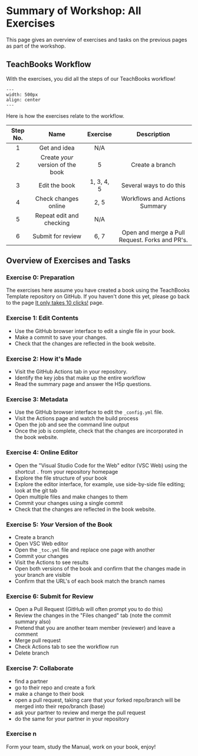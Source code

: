 # Summary of Workshop: All Exercises

This page gives an overview of exercises and tasks on the previous pages as part of the workshop.

## TeachBooks Workflow

With the exercises, you did all the steps of our TeachBooks workflow!

```{figure} ../figures/TeachBooks_flowchart_v04.png
---
width: 500px
align: center
---
```

Here is how the exercises relate to the workflow.

| Step No. | Name | Exercise | Description |
| :---: | :---: | :---: | :---: |
| 1 | Get and idea | N/A |  |
| 2 | Create _your_ version of the book | 5 | Create a branch |
| 3 | Edit the book | 1, 3, 4, 5 | Several ways to do this |
| 4 | Check changes online | 2, 5 | Workflows and Actions Summary |
| 5 | Repeat edit and checking | N/A |  |
| 6 | Submit for review | 6, 7 | Open and merge a Pull Request. Forks and PR's. |

## Overview of Exercises and Tasks

### Exercise 0: Preparation

The exercises here assume you have created a book using the TeachBooks Template repository on GitHub. If you haven't done this yet, please go back to the page [It only takes 10 clicks!](template.md) page.

### Exercise 1: Edit Contents

- Use the GitHub browser interface to edit a single file in your book.
- Make a commit to save your changes.
- Check that the changes are reflected in the book website.

### Exercise 2: How it's Made

- Visit the GitHub Actions tab in your repository.
- Identify the key jobs that make up the entire workflow
- Read the summary page and answer the H5p questions.

### Exercise 3: Metadata

- Use the GitHub browser interface to edit the `_config.yml` file.
- Visit the Actions page and watch the build process
- Open the job and see the command line output
- Once the job is complete, check that the changes are incorporated in the book website.

### Exercise 4: Online Editor

- Open the "Visual Studio Code for the Web" editor (VSC Web) using the shortcut `.` from your repository homepage
- Explore the file structure of your book
- Explore the editor interface, for example, use side-by-side file editing; look at the git tab
- Open multiple files and make changes to them
- Commit your changes using a single commit
- Check that the changes are reflected in the book website.

### Exercise 5: _Your_ Version of the Book

- Create a branch
- Open VSC Web editor
- Open the `_toc.yml` file and replace one page with another
- Commit your changes
- Visit the Actions  to see results
- Open both versions of the book and confirm that the changes made in your branch are visible
- Confirm that the URL's of each book match the branch names

### Exercise 6: Submit for Review

- Open a Pull Request (GitHub will often prompt you to do this)
- Review the changes in the "Files changed" tab (note the commit summary also)
- Pretend that you are another team member (reviewer) and leave a comment
- Merge pull request
- Check Actions tab to see the workflow run
- Delete branch

### Exercise 7: Collaborate

- find a partner
- go to their repo and create a fork
- make a change to their book
- open a pull request, taking care that your forked repo/branch will be merged into their repo/branch (base)
- ask your partner to review and merge the pull request
- do the same for your partner in your repository

### Exercise n

Form your team, study the Manual, work on your book, enjoy!
